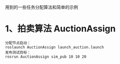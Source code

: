 用到的一些任务分配算法和简单的示例
# 1、拍卖算法 AuctionAssign
```
分配节点启动：
roslaunch AuctionAssign launch_auction.launch
发布测试目标：
rosrun AuctionAssign sim_pub 10 10 20
```
